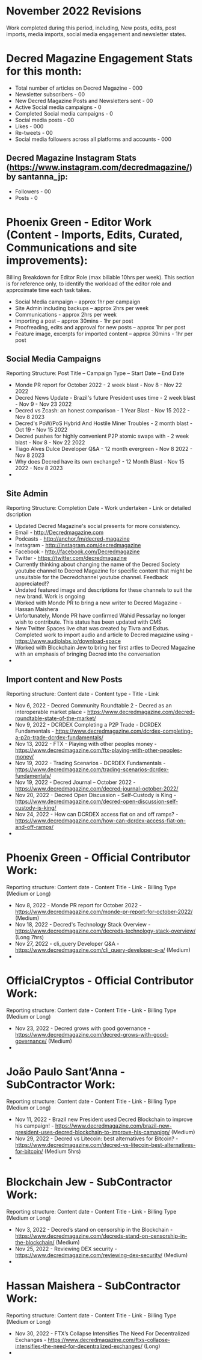 # November 2022 Revisions
Work completed during this period, including, New posts, edits, post imports, media imports, social media engagement and newsletter states.

# Decred Magazine Engagement Stats for this month:
* Total number of articles on Decred Magazine -  000
* Newsletter subscribers - 00
* New Decred Magazine Posts and Newsletters sent - 00
* Active Social media campaigns - 0
* Completed Social media campaigns - 0
* Social media posts - 00
* Likes - 000
* Re-tweets - 00
* Social media followers across all platforms and accounts - 000

## Decred Magazine Instagram Stats (https://www.instagram.com/decredmagazine/) by santanna_jp:
* Followers - 00
* Posts - 0

# Phoenix Green - Editor Work (Content - Imports, Edits, Curated, Communications and site improvements):
Billing Breakdown for Editor Role (max billable 10hrs per week).
This section is for reference only, to identify the workload of the editor role and approximate time each task takes.
* Social Media campaign – approx 1hr per campaign
* Site Admin including backups – approx 2hrs per week
* Communications - approx 2hrs per week
* Importing a post – approx 30mins - 1hr per post
* Proofreading, edits and approval for new posts – approx 1hr per post
* Feature image, excerpts for imported content – approx 30mins - 1hr per post 

## Social Media Campaigns 
Reporting Structure: Post Title – Campaign Type – Start Date – End Date
* Monde PR report for October 2022 - 2 week blast - Nov 8 - Nov 22 2022
* Decred News Update - Brazil's future President uses time - 2 week blast - Nov 9 - Nov 23 2022
* Decred vs Zcash: an honest comparison - 1 Year Blast - Nov 15 2022 - Nov 8 2023
* Decred's PoW/PoS Hybrid And Hostile Miner Troubles - 2 month blast - Oct 19 - Nov 15 2022
* Decred pushes for highly convenient P2P atomic swaps with - 2 week blast - Nov 8 - Nov 22 2022
* Tiago Alves Dulce Developer Q&A - 12 month evergreen - Nov 8 2022 - Nov 8 2023
* Why does Decred have its own exchange? - 12 Month Blast - Nov 15 2022 - Nov 8 2023
* 

## Site Admin
Reporting Structure: Completion Date - Work undertaken - Link or detailed dscription
* Updated Decred Magazine's social presents for more consistency.
* Email - http://Decredmagazine.com
* Podcasts - http://anchor.fm/decred-magazine
* Instagram - http://instagram.com/decredmagazine
* Facebook - http://facebook.com/Decredmagazine
* Twitter - https://twitter.com/decredmagazine
* Currently thinking about changing the name of the Decred Society youtube channel to Decred Magazine for specific content that might be unsuitable for the Decredchannel youtube channel. Feedback appreciated!?
* Undated featured image and descriptions for these channels to suit the new brand. Work is ongoing
* Worked with Monde PR to bring a new writer to Decred Magazine - Hassan Maishera
* Unfortunately, Monde PR have confirmed Wahid Pessarlay no longer wish to contribute. This status has been updated with CMS
* New Twitter Spaces live chat was created by Tivra and Exitus. Completed work to import audio and article to Decred magazine using - https://www.audiolabs.io/download-space
* Worked with Blockchain Jew to bring her first artles to Decred Magazine with an emphasis of bringing Decred into the conversation
* 

## Import content and New Posts
Reporting structure: Content date - Content type - Title - Link
* Nov 6, 2022 - Decred Community Roundtable 2 - Decred as an interoperable market place - https://www.decredmagazine.com/decred-roundtable-state-of-the-market/
* Nov 9, 2022 - DCRDEX Completing a P2P Trade - DCRDEX Fundamentals - https://www.decredmagazine.com/dcrdex-completing-a-p2p-trade-dcrdex-fundamentals/
* Nov 13, 2022 - FTX - Playing with other peoples money - https://www.decredmagazine.com/ftx-playing-with-other-peoples-money/
* Nov 19, 2022 - Trading Scenarios - DCRDEX Fundamentals - https://www.decredmagazine.com/trading-scenarios-dcrdex-fundamentals/
* Nov 19, 2022 - Decred Journal – October 2022 - https://www.decredmagazine.com/decred-journal-october-2022/
* Nov 20, 2022 - Decred Open Discussion - Self-Custody is King - https://www.decredmagazine.com/decred-open-discussion-self-custody-is-king/
* Nov 24, 2022 - How can DCRDEX access fiat on and off ramps? - https://www.decredmagazine.com/how-can-dcrdex-access-fiat-on-and-off-ramps/
* 

# Phoenix Green - Official Contributor Work:
Reporting structure: Content date - Content Title - Link - Billing Type (Medium or Long)
* Nov 8, 2022 - Monde PR report for October 2022 - https://www.decredmagazine.com/monde-pr-report-for-october-2022/ (Medium)
* Nov 18, 2022 - Decred's Technology Stack Overview - https://www.decredmagazine.com/decreds-technology-stack-overview/ (Long 7hrs)
* Nov 27, 2022 - cli_query Developer Q&A - https://www.decredmagazine.com/cli_query-developer-q-a/ (Medium)
* 

# OfficialCryptos - Official Contributor Work:
Reporting structure: Content date - Content Title - Link - Billing Type (Medium or Long)
* Nov 23, 2022 - Decred grows with good governance - https://www.decredmagazine.com/decred-grows-with-good-governance/ (Medium)
* 

# João Paulo Sant’Anna - SubContractor Work:
Reporting structure: Content date - Content Title - Link - Billing Type (Medium or Long)
* Nov 11, 2022 - Brazil new President used Decred Blockchain to improve his campaign! - https://www.decredmagazine.com/brazil-new-president-uses-decred-blockchain-to-improve-his-camapign/ (Medium)
* Nov 29, 2022 - Decred vs Litecoin: best alternatives for Bitcoin? - https://www.decredmagazine.com/decred-vs-litecoin-best-alternatives-for-bitcoin/ (Medium 5hrs)
* 

# Blockchain Jew - SubContractor Work:
Reporting structure: Content date - Content Title - Link - Billing Type (Medium or Long)
* Nov 3, 2022 - Decred’s stand on censorship in the Blockchain - https://www.decredmagazine.com/decreds-stand-on-censorship-in-the-blockchain/ (Medium)
* Nov 25, 2022 - Reviewing DEX security - https://www.decredmagazine.com/reviewing-dex-security/ (Medium)
* 

# Hassan Maishera - SubContractor Work:
Reporting structure: Content date - Content Title - Link - Billing Type (Medium or Long)
* Nov 30, 2022 - FTX’s Collapse Intensifies The Need For Decentralized Exchanges - https://www.decredmagazine.com/ftxs-collapse-intensifies-the-need-for-decentralized-exchanges/ (Long)
* 






